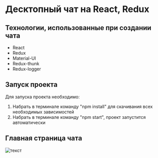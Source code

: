 # Десктопный чат на React, Redux

## Технологии, использованные при создании чата

- React
- Redux
- Material-UI
- Redux-thunk
- Redux-logger

## Запуск проекта

Для запуска проекта необходимо:

1. Набрать в терминале команду "npm install" для скачивания всех необходимых зависимостей
2. Набрать в терминале команду "npm start", проект запустится автоматически

## Главная страница чата

![текст]()
